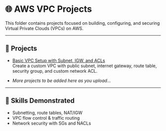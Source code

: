 # 🌐 AWS VPC Projects

This folder contains projects focused on building, configuring, and securing Virtual Private Clouds (VPCs) on AWS.

---

## 🔸 Projects

- [Basic VPC Setup with Subnet, IGW, and ACLs](./basic-vpc-networking/README.md)  
  Create a custom VPC with public subnet, internet gateway, route table, security group, and custom network ACL.

- *More projects to be added here as you upload...*

---

## 🧠 Skills Demonstrated
- Subnetting, route tables, NAT/IGW
- VPC flow control & traffic routing
- Network security with SGs and NACLs
